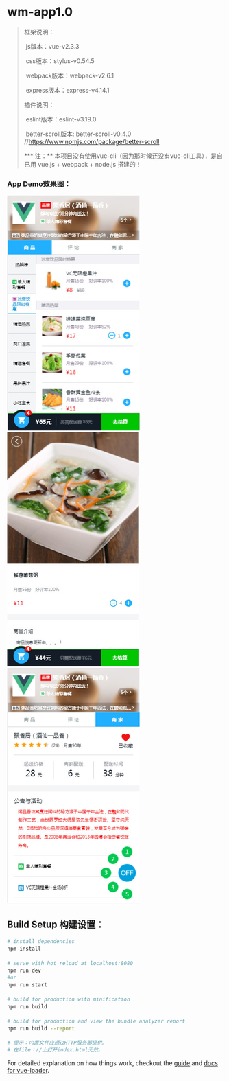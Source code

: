 # wm-app1.0

> 框架说明：
>
> ​	js版本：vue-v2.3.3
>
> ​	css版本：stylus-v0.54.5
>
> ​	webpack版本：webpack-v2.6.1
>
> ​	express版本：express-v4.14.1
>
> 
>
> 插件说明：
>
> ​	eslint版本：eslint-v3.19.0
>
> ​	better-scroll版本: better-scroll-v0.4.0 //https://www.npmjs.com/package/better-scroll
>
> 
>
> *** 注：** 本项目没有使用vue-cli（因为那时候还没有vue-cli工具），是自已用 vue.js + webpack + node.js 搭建的！



### App Demo效果图：

![image](https://github.com/MuGuiLin/WmApp/blob/master/src/assets/2017-08-23_001417.jpg?raw=true)![image](https://github.com/MuGuiLin/WmApp/blob/master/src/assets/2017-08-23_003103.jpg?raw=true)![image](https://github.com/MuGuiLin/WmApp/blob/master/src/assets/2017-08-23_002959.jpg?raw=true)



## Build Setup 构建设置：

``` bash
# install dependencies
npm install

# serve with hot reload at localhost:8080
npm run dev
#or
npm run start

# build for production with minification
npm run build

# build for production and view the bundle analyzer report
npm run build --report

# 提示：内置文件应通过HTTP服务器提供。
# 在file：//上打开index.html无效。
```

For detailed explanation on how things work, checkout the [guide](http://vuejs-templates.github.io/webpack/) and [docs for vue-loader](http://vuejs.github.io/vue-loader).
